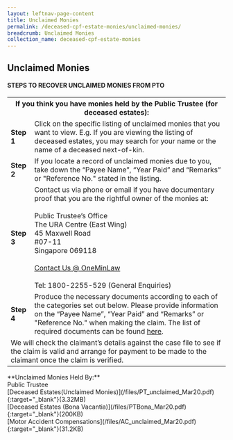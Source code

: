 ```yaml
---
layout: leftnav-page-content
title: Unclaimed Monies
permalink: /deceased-cpf-estate-monies/unclaimed-monies/
breadcrumb: Unclaimed Monies
collection_name: deceased-cpf-estate-monies
---
```


Unclaimed Monies
---

#### **STEPS TO RECOVER UNCLAIMED MONIES FROM PTO**
<table>
  <tr>
    <th colspan="2">If you think you have monies held by the Public Trustee (for deceased estates):</th>
  </tr>
  <tr>
    <td><b>Step 1</b></td>
    <td>Click on the specific listing of unclaimed monies that you want to view. E.g. If you are viewing the listing of deceased estates, you may search for your name or the name of a deceased next-of-kin.</td>
  </tr>
  <tr>
    <td><b>Step 2</b></td>
    <td>If you locate a record of unclaimed monies due to you, take down the “Payee Name”, “Year Paid” and “Remarks” or "Reference No." stated in the listing.
 </td>
  </tr>
  <tr>
    <td><b>Step 3</b></td>
    <td>
      Contact us via phone or email if you have documentary proof that you are the rightful owner of the monies at:<br><br>
      Public Trustee’s Office<br>
      The URA Centre (East Wing)<br>
      45 Maxwell Road<br>
      #07-11<br>
      Singapore 069118<br><br>
      <a href="https://eservices.mlaw.gov.sg/enquiry">Contact Us @ OneMinLaw</a><br><br>
      Tel: 1800-2255-529 (General Enquiries)
    </td>
  </tr>
  <tr>
    <td><b>Step 4</b></td>
    <td>
      Produce the necessary documents according to each of the categories set out below. Please provide information on the “Payee Name”, “Year Paid” and “Remarks” or "Reference No." when making the claim. The list of required documents can be found <a href="/deceased-cpf-estate-monies/forms/">here</a>. 
    </td>
  </tr>
  <tr>
    <td colspan="2">We will check the claimant’s details against the case file to see if the claim is valid and arrange for payment to be made to the claimant once the claim is verified.</td>
  </tr>
</table>
**Unclaimed Monies Held By:** <br>
Public Trustee<br>
[Deceased Estates(Unclaimed Monies)](/files/PT_unclaimed_Mar20.pdf){:target="_blank"}(3.32MB)<br>
[Deceased Estates (Bona Vacantia)](/files/PTBona_Mar20.pdf){:target="_blank"}(200KB)<br> 
[Motor Accident Compensations](/files/AC_unclaimed_Mar20.pdf){:target="_blank"}(31.2KB)
